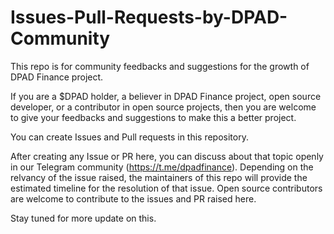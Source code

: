 # Issues-Pull-Requests-by-DPAD-Community
This repo is for community feedbacks and suggestions for the growth of DPAD Finance project.

If you are a $DPAD holder, a believer in DPAD Finance project, open source developer, or a contributor in open source projects, then you are welcome to give your feedbacks and suggestions to make this a better project.

You can create Issues and Pull requests in this repository.

After creating any Issue or PR here, you can discuss about that topic openly in our Telegram community (https://t.me/dpadfinance). Depending on the relvancy of the issue raised, the maintainers of this repo will provide the estimated timeline for the resolution of that issue. Open source contributors are welcome to contribute to the issues and PR raised here.

Stay tuned for more update on this.
